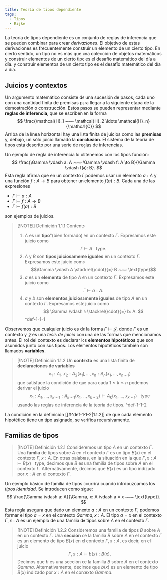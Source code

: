 ```yaml
---
title: Teoría de tipos dependiente
tags:
  - Tipos
  - Rijke
---
```

La teoría de tipos dependiente es un conjunto de reglas de inferencia que se pueden 
combinar para crear *derivaciones*. El objetivo de estas derivaciones es 
frecuentemente construir un elemento de un cierto tipo. En cierto sentido, un tipo 
no es más que una colección de objetos matemáticos y construir elementos de un cierto 
tipo es el desafío matemático del día a día. y construir elementos de un cierto 
tipo es el desafío matemático del día a día.

## Juicios y contextos
Un argumento matemático consiste de una sucesión de pasos, cada uno con una cantidad 
finita de premisas para llegar a la siguiente etapa de la demostración o construcción.
Estos pasos se pueden representar mediante **reglas de inferencia**, que se escriben 
en la forma 
$$
  \frac{\mathcal{H}_1 ~~~ \mathcal{H}_2 \ldots \mathcal{H}_n}{\mathcal{C}}
$$
Arriba de la línea horizontal hay una lista finita de juicios como las **premisas** y,
debajo, un sólo juicio llamado la **conclusión**. El sistema de la teoría de tipos 
está descrito por una serie de reglas de inferencias.

Un ejemplo de regla de inferencia lo obtenemos con los tipos función:
$$
  \frac{\Gamma \vdash a: A ~~~ \Gamma \vdash f: A \to B}{\Gamma \vdash f(a): B}.
$$
Esta regla afirma que en un contexto $\Gamma$ podemos usar un elemento $a: A$ y una 
función $f: A \to B$ para obtener un elemento $f(a): B$. Cada una de las expresiones 

- $\Gamma \vdash a: A$
- $\Gamma \vdash f: A \to B$
- $\Gamma \vdash f(a): B$

son ejemplos de juicios.

> [!NOTEl] Definición 1.1.1
>  Contents
> 1. $A$ es un **tipo**"(bien formado) en un contexto $\Gamma$. Expresamos este juicio 
  > como $$ \Gamma \vdash A ~~~ \text{type}. $$
> 2. $A$ y $B$ son **tipos juiciosamente iguales** en un contexto $\Gamma$. Expresamos 
  este juicio como $$\Gamma \vdash A \stackrel{\cdot}{=} B ~~~ \text{type}$$
> 3. $a$ es un **elemento** de tipo $A$ en un contexto $\Gamma$. Expresamos este juicio
  como $$ \Gamma \vdash a: A. $$
>4. $a$ y $b$ son **elementos juiciosamente iguales** de tipo $A$ en un contexto 
  $\Gamma$. Expresamos este juicio como $$ \Gamma \vdash a \stackrel{\cdot}{=} b: A. $$
  > ^def-1-1-1


Observemos que cualquier juicio es de la forma $\Gamma \vdash \mathcal{J}$, donde 
$\Gamma$ es un contexto y $\mathcal{J}$ es una *tesis de juicio* con una de las formas
que mencionamos antes. El rol del contexto es declarar los **elementos hipotéticos** que 
son asumidos junto con sus tipos. Los elementos hipotéticos también son llamados 
**variables**.

> [!NOTE] Definición 1.1.2
>Un **contexto** es una lista finita de **declaraciones de variables** $$ x_1: A_1, x_2: A_2(x_1), \ldots, x_n: A_n(x_1, \ldots, x_{n-1}) $$ que satisface la condición de que para cada $1 \leq k \leq n$ podemos derivar el juicio $$ x_1: A_1, \ldots, x_{k-1}: A_{k-1}(x_1, \ldots, x_{k-2}) \vdash A_k(x_1, \ldots, x_{k-1}) ~~~ \text{type} $$ usando las reglas de inferencia de la teoría de tipos.
>^def-1-1-2

La condición en la definición [[#^def-1-1-2|1.1.2]] de que cada elemento hipotético tiene un 
tipo asignado, se verifica recursivamente. 

## Familias de tipos

> [!NOTE] Definición 1.2.1
> Consideremos un tipo $A$ en un contexto $\Gamma$. Una **famlia** de tipos sobre $A$ en el contexto $\Gamma$ es un tipo $B(x)$ en el contexto  $\Gamma, x: A$. En otras palabras, en la situación en la que  $\Gamma, x: A \vdash B(x) ~~~ \text{type}$, decimos que $B$ es una familia de tipos  sobre $A$ en el contexto $\Gamma$. Alternativamente, decimos que $B(x)$ es un tipo indizado por $x: A$ en el contexto $\Gamma$.

Un ejemplo básico de familia de tipos ocurrirá cuando intrdouzcamos los *tipos identidad*.
Se introducen como sigue:
$$
  \frac{\Gamma \vdash a: A}{\Gamma, x: A \vdash a = x ~~~ \text{type}}.
$$
Esta regla asegura que dado un elemento $a: A$ en un contexto $\Gamma$, podemos formar
el tipo $a = x$ en el contexto $Gamma, x: A$. El tipo $a = x$ en el contexto 
$\Gamma, x: A$ es un ejemplo de una famliia de tipos sobre $A$ en el contexto 
$\Gamma$. 

> [!NOTE] Definición 1.2.2
> Consideremos una familia de tipos $B$ sobre $A$ en un contexto $\Gamma$. Una **sección** de la familia $B$ sobre $A$ en el contexto $\Gamma$ es un elemento de tipo $B(x)$ en el contexto $\Gamma, x: A$, es decir, en el juicio 
> $$
 > \Gamma, x: A \vdash b(x): B(x).
> $$
> Decimos que $b$ es una sección de la familia $B$ sobre $A$ en el contexto $Gamma$. Alternativamente, decimos que $b(x)$ es un elemento de tipo $B(x)$ indizado por $x: A$ en el contexto $Gamma$.




